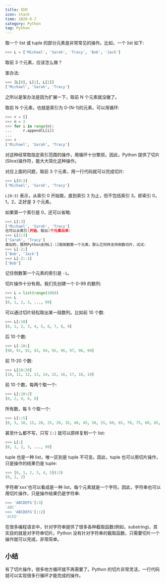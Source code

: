 ```yaml
---
title: 切片
icon: stack
time: 2020-6-7
category: Python
tag: Python
---
```


取一个 list 或 tuple 的部分元素是非常常见的操作。比如，一个 list 如下:

```py
>>> L = ['Michael', 'Sarah', 'Tracy', 'Bob', 'Jack']
```

取前 3 个元素，应该怎么做？

笨办法:

```py
>>> [L[0], L[1], L[2]]
['Michael', 'Sarah', 'Tracy']
```

之所以是笨办法是因为扩展一下，取前 N 个元素就没辙了。

取前 N 个元素，也就是索引为 0-(N-1)的元素，可以用循环:

```py
>>> r = []
>>> n = 3
>>> for i in range(n):
...     r.append(L[i])
...
>>> r
['Michael', 'Sarah', 'Tracy']
```

对这种经常取指定索引范围的操作，用循环十分繁琐，因此，Python 提供了切片(Slice)操作符，能大大简化这种操作。

对应上面的问题，取前 3 个元素，用一行代码就可以完成切片:

```py
>>> L[0:3]
['Michael', 'Sarah', 'Tracy']
```

`L[0:3]` 表示，从索引 0 开始取，直到索引 3 为止，但不包括索引 3。即索引 0，1，2，正好是 3 个元素。

如果第一个索引是 0，还可以省略:

```py
>>> L[:3]
['Michael', 'Sarah', 'Tracy']
也可以从索引1开始，取出2个元素出来:
>>> L[1:3]
['Sarah', 'Tracy']
类似的，既然Python支持L[-1]取倒数第一个元素，那么它同样支持倒数切片，试试:
>>> L[-2:]
['Bob', 'Jack']
>>> L[-2:-1]
['Bob']
```

记住倒数第一个元素的索引是 `-1`。

切片操作十分有用。我们先创建一个 0-99 的数列:

```py
>>> L = list(range(100))
>>> L
[0, 1, 2, 3, ..., 99]
```

可以通过切片轻松取出某一段数列。比如前 10 个数:

```py
>>> L[:10]
[0, 1, 2, 3, 4, 5, 6, 7, 8, 9]
```

后 10 个数:

```py
>>> L[-10:]
[90, 91, 92, 93, 94, 95, 96, 97, 98, 99]
```

前 11-20 个数:

```py
>>> L[10:20]
[10, 11, 12, 13, 14, 15, 16, 17, 18, 19]
```

前 10 个数，每两个取一个:

```py
>>> L[:10:2]
[0, 2, 4, 6, 8]
```

所有数，每 5 个取一个:

```py
>>> L[::5]
[0, 5, 10, 15, 20, 25, 30, 35, 40, 45, 50, 55, 60, 65, 70, 75, 80, 85, 90, 95]
```

甚至什么都不写，只写 `[:]` 就可以原样复制一个 list:

```py
>>> L[:]
[0, 1, 2, 3, ..., 99]
```

tuple 也是一种 list，唯一区别是 tuple 不可变。因此，tuple 也可以用切片操作，只是操作的结果仍是 tuple:

```py
>>> [0, 1, 2, 3, 4, 5](:3)
(0, 1, 2)
```

字符串'xxx'也可以看成是一种 list，每个元素就是一个字符。因此，字符串也可以用切片操作，只是操作结果仍是字符串:

```py
>>> 'ABCDEFG'[:3]
'ABC'
>>> 'ABCDEFG'[::2]
'ACEG'
```

在很多编程语言中，针对字符串提供了很多各种截取函数(例如，substring)，其实目的就是对字符串切片。Python 没有针对字符串的截取函数，只需要切片一个操作就可以完成，非常简单。

## 小结

有了切片操作，很多地方循环就不再需要了。Python 的切片非常灵活，一行代码就可以实现很多行循环才能完成的操作。
